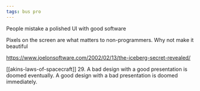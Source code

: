 ```yaml
---
tags: bus pro
---
```


People mistake a polished UI with good software

Pixels on the screen are what matters to non-programmers. Why not make it beautiful

<https://www.joelonsoftware.com/2002/02/13/the-iceberg-secret-revealed/>

[[akins-laws-of-spacecraft]] 29. A bad design with a good presentation is doomed eventually. A good design with a bad presentation is doomed immediately.
